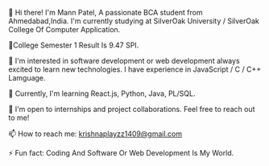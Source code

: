👋 Hi there! I'm Mann Patel, A passionate BCA student from Ahmedabad,India. I'm currently studying at SilverOak University / SilverOak College Of Computer Application.

🎯College Semester 1 Result Is 9.47 SPI.

🔭 I'm interested in software development or web development always excited to learn new technologies. I have experience in JavaScript / C / C++ Lamguage.

🌱 Currently, I'm learning React.js, Python, Java, PL/SQL.

💼 I'm open to internships and project collaborations. Feel free to reach out to me!

📫 How to reach me: krishnaplayzz1409@gmail.com

⚡ Fun fact: Coding And Software Or Web Development Is My World.
